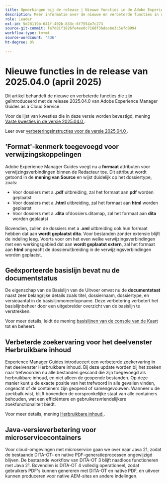 ```yaml
---
title: Opmerkingen bij de release | Nieuwe functies in de Adobe Experience Manager Guides 2025.04.0-release
description: Meer informatie over de nieuwe en verbeterde functies in de 2025.04.0-release van Adobe Experience Manager Guides
role: Leader
exl-id: 5d28119b-641f-402b-833c-6f7554e7c273
source-git-commit: fe7d81f1826fe4ee0c716df36daabe3c5efd8994
workflow-type: tm+mt
source-wordcount: '436'
ht-degree: 0%

---
```


# Nieuwe functies in de release van 2025.04.0 (april 2025)

Dit artikel behandelt de nieuwe en verbeterde functies die zijn geïntroduceerd met de release 2025.04.0 van Adobe Experience Manager Guides as a Cloud Service.

Voor de lijst van kwesties die in deze versie worden bevestigd, mening [ Vaste kwesties in de versie 2025.04.0 ](fixed-issues-2025-04-0.md).

Leer over [ verbeteringsinstructies voor de versie 2025.04.0 ](../release-info/upgrade-instructions-2025-04-0.md).

## &#39;Format&#39;-kenmerk toegevoegd voor verwijzingskoppelingen

Adobe Experience Manager Guides voegt nu a **formaat** attributen voor verwijzingsverbindingen binnen de Redacteur toe. Dit attribuut wordt getoond in de **mening van Source** en wijst duidelijk op het dossiertype, zoals:

- Voor dossiers met a **.pdf** uitbreiding, zal het formaat aan **pdf** worden geplaatst
- Voor dossiers met a **.html** uitbreiding, zal het formaat aan **html** worden geplaatst
- Voor dossiers met a **.dita** of **&#x200B;**&#x200B;dossiers.ditamap, zal het formaat aan **dita** worden geplaatst

Bovendien, zullen de dossiers met a **.xml** uitbreiding ook hun formaat hebben dat aan **wordt geplaatst dita**. Voor bestanden zonder extensie blijft de indeling leeg. Voorts voor om het even welke verwijzingsverbindingen met een werkingsgebied dat aan **wordt geplaatst extern**, zal het formaat aan **html** ongeacht de dossieruitbreiding in de verwijzingsverbindingen worden geplaatst.

## Geëxporteerde basislijn bevat nu de documentstatus

De eigenschap van de Basislijn van de Uitvoer omvat nu de **documentstaat** naast zeer belangrijke details zoals titel, dossiernaam, dossiertype, en versieaantal in de basislijnmomentopname. Deze verbetering verbetert het basislijnbeheer door een uitgebreider overzicht van de basislijn te verstrekken.

Voor meer details, leidt de mening [ basislijnen van de console van de Kaart ](../user-guide/web-editor-baseline.md#manage-baselines) tot en beheert.

## Verbeterde zoekervaring voor het deelvenster Herbruikbare inhoud

Experience Manager Guides introduceert een verbeterde zoekervaring in het deelvenster Herbruikbare inhoud. Bij deze update worden bij het zoeken naar trefwoorden nu alle bestanden gescand die zijn toegevoegd als herbruikbare inhoud, en niet alleen de geopende bestanden. Op deze manier kunt u de exacte positie van het trefwoord in alle gevallen vinden, ongeacht of de containers zijn geopend of samengevouwen. Wanneer u de zoekbalk wist, blijft bovendien de oorspronkelijke staat van alle containers behouden, wat een efficiëntere en gebruikersvriendelijkere zoekfunctionaliteit biedt.

Voor meer details, mening [ Herbruikbare inhoud ](../user-guide/web-editor-features.md#reusable-content).


## Java-versieverbetering voor microservicecontainers

Voor cloud-omgevingen met microservice gaan we over naar Java 21, zodat de bestaande DITA-OT- en native PDF-generatieprocessen ongewijzigd blijven. De bestaande workflow van DITA-OT 3 blijft naadloos functioneren met Java 21.  Bovendien is DITA-OT 4 volledig operationeel, zodat gebruikers PDF&#39;s kunnen genereren met DITA-OT en native PDF, en uitvoer kunnen produceren voor native AEM-sites en andere indelingen.
